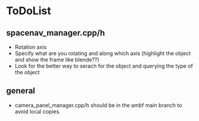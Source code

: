# ToDoList

## spacenav_manager.cpp/h
- Rotation axis
- Specify what are you rotating and along which axis (highlight the object and show the frame like blende??)
- Look for the better way to serach for the object and querying the type of the object 


## general
- camera_panel_manager.cpp/h should be in the ambf main branch to avoid local copies.

